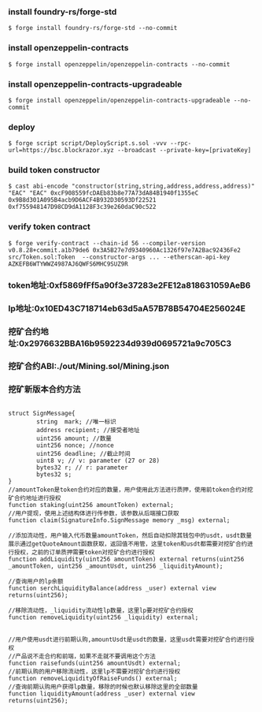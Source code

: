 ### install foundry-rs/forge-std
```shell
$ forge install foundry-rs/forge-std --no-commit
```
### install openzeppelin-contracts
```shell
$ forge install openzeppelin/openzeppelin-contracts --no-commit
```

### install openzeppelin-contracts-upgradeable
```shell
$ forge install openzeppelin/openzeppelin-contracts-upgradeable --no-commit
```


### deploy
```shell
$ forge script script/DeployScript.s.sol -vvv --rpc-url=https://bsc.blockrazor.xyz --broadcast --private-key=[privateKey]
```

### build token constructor
```shell
$ cast abi-encode "constructor(string,string,address,address,address)" "EAC" "EAC" 0xcF908559fcDAEb83b8e77A73dA84B1940f1355eC 0x9B8d301A095B4acb9D6ACF4B932D30593Df22521 0xf755948147D98CD9dA1128F3c39e260daC90c522

```

### verify token contract
```shell
$ forge verify-contract --chain-id 56 --compiler-version v0.8.28+commit.a1b79de6 0x3A5B27e7d9340960Ac1326f97e7A2Bac92436Fe2 src/Token.sol:Token  --constructor-args ... --etherscan-api-key AZKEFB6WTYWWZ4987AJ6QWFS6MHC9SUZ9R

```


### token地址:0xf5869fFf5a90f3e37283e2FE12a818631059AeB6
### lp地址:0x10ED43C718714eb63d5aA57B78B54704E256024E
### 挖矿合约地址:0x2976632BBA16b9592234d939d0695721a9c705C3


### 挖矿合约ABI:./out/Mining.sol/Mining.json

### 挖矿新版本合约方法
```solidity

struct SignMessage{
        string  mark; //唯一标识
        address recipient; //接受者地址
        uint256 amount; //数量
        uint256 nonce; //nonce
        uint256 deadline; //截止时间
        uint8 v; // v: parameter (27 or 28)
        bytes32 r; // r: parameter
        bytes32 s;
} 
//amountToken是token合约对应的数量，用户使用此方法进行质押，使用前token合约对挖矿合约地址进行授权
function staking(uint256 amountToken) external;
//用户提现，使用上述结构体进行传参数，该参数从后端接口获取
function claim(SignatureInfo.SignMessage memory _msg) external;

//添加流动性，用户输入代币数量amountToken，然后自动扣除其钱包中的usdt，usdt数量展示通过getQuoteAmount函数获取，返回值不用管，这里token和usdt都需要对挖矿合约进行授权，之前的订单质押需要token对挖矿合约进行授权
function addLiquidity(uint256 amountToken) external returns(uint256 _amountToken, uint256 _amountUsdt, uint256 _liquidityAmount);

//查询用户的lp余额
function serchLiquidityBalance(address _user) external view returns(uint256);

//移除流动性，_liquidity流动性lp数量，这里lp要对挖矿合约授权
function removeLiquidity(uint256 _liquidity) external;


//用户使用usdt进行前期认购,amountUsdt是usdt的数量，这里usdt需要对挖矿合约进行授权
//产品说不走合约和前端，如果不走就不要调用这个方法
function raisefunds(uint256 amountUsdt) external;
//前期认购的用户移除流动性，这里lp不需要对挖矿合约进行授权
function removeLiquidityOfRaiseFunds() external;
//查询前期认购用户获得lp数量，移除的时候也默认移除这里的全部数量
function liquidityAmount(address _user) external view returns(uint256);

```

